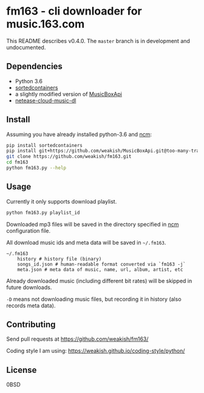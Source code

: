 fm163 - cli downloader for music.163.com
========================================

This README describes v0.4.0.
The `master` branch is in development and undocumented.

Dependencies
------------

- Python 3.6
- [sortedcontainers](https://pypi.python.org/pypi/sortedcontainers)
- a slightly modified version of [MusicBoxApi](https://github.com/wzpan/MusicBoxApi/issues/5)
- [netease-cloud-music-dl][ncm]

[ncm]: https://github.com/codezjx/netease-cloud-music-dl

Install
-------

Assuming you have already installed python-3.6 and [ncm]:

```sh
pip install sortedcontainers
pip install git+https://github.com/weakish/MusicBoxApi.git@too-many-tracks
git clone https://github.com/weakish/fm163.git
cd fm163
python fm163.py --help
```

Usage
-----

Currently it only supports download playlist.

```sh
python fm163.py playlist_id
```

Downloaded mp3 files will be saved in the directory specified in [ncm]
configuration file.

[ncm]: https//github.cezjx/netease-cloud-music-dl

All download music ids and meta data will be saved in `~/.fm163`.

```
~/.fm163
    history # history file (binary)
    songs_id.json # human-readable format converted via `fm163 -j`
    meta.json # meta data of music, name, url, album, artist, etc
```

Already downloaded music (including different bit rates) will be skipped in future downloads.

`-D` means not downloading music files, but recording it in history (also records meta data).

Contributing
------------

Send pull requests at <https://github.com/weakish/fm163/>

Coding style I am using: <https://weakish.github.io/coding-style/python/>

License
-------

0BSD
